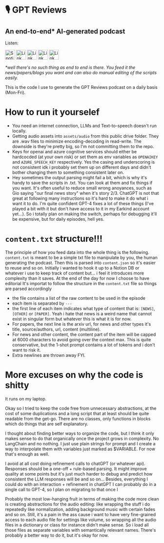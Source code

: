# 🎙️ GPT Reviews

## An end-to-end* AI-generated podcast

Listen:

<img src="https://lh3.googleusercontent.com/uCn9RLCitLIaHYkIxzY-PvuErfWlEpTVU7xko6FOhbOi0ykPwNkInX2B2CwRmNNMgB5EHK-4Bs9DQUmnohdSdJan3fU7WofGGo1g3dqAIFg" alt="Spotify" class="xbGufb" style="width: 32px; height: 32px;" width="32" height="32"> 
<img src="https://lh5.googleusercontent.com/Mb4Ai2ZsCUQPqFIc4z2rM1CgEDMR9v4Yc0eFydV6jpoXrWIgkBHcW4b8_Xte_cU1fcA2VNE2JY7nk43KUuNlIjct91mTUEkBmlkIlT8n3FM" alt="Link" class="xbGufb" style="width: 32px; height: 32px;" width="32" height="32">
<img src="https://lh6.googleusercontent.com/IHtbTx7u577WFP5LEDkKmfFoiWKQo7jpFelBhr-ZnmjML0Kc5hmLg3fWTPXhHuEH1_uKQz4QSgm-8itmB3N8siwbYHDyTai393jZNzfIU78" alt="Link" class="xbGufb" style="width: 32px; height: 32px;" width="32" height="32">
<img src="https://lh6.googleusercontent.com/aT--jCTr4izx_WrYSHLOOSz1M8BrFJ2sgP2nFozJvFryGbADduCIE-ogHbd-Yj0ZyLmss-tlNsJEomeD5Tt3LP6DM6R6uWwkhdi3csLenhc" alt="Link" class="xbGufb" style="width: 32px; height: 32px;" width="32" height="32">
<img src="https://lh6.googleusercontent.com/aUv1TNrJUS1TnOz7V9_TZGPRKdlE6f5s_jTjttQBAssQQ1-N3XVoCBcD6M_dgs1EwGX303Sa_9veNeMEs8BBTIuCkBgqCOsTOmVpxK83iys" alt="Link" class="xbGufb" style="width: 32px; height: 32px;" width="32" height="32">

_*well there's no such thing as end to end is there. You feed it the news/papers/blogs you want and can also do manual editing of the scripts easily._

This is the code I use to generate the GPT Reviews podcast on a daily basis (Mon-Fri).

# How to run it yourselef
- You need an internet connection, LLMs and Text-to-speech doesn't run locally. 
- Getting audio assets into `assets/audio` from this public drive folder. They are .wav files to minimize encoding-decoding in read-write. The downside is they're pretty big, so I'm not committing them to the repo.
- Keys for openai and azure cognitive services should either be hardcocded (at your own risk) or set them as env variables as `OPENAIKEY` and `AZURE_SPEECH_KEY` respectively.
Yes the casing and underscoring is not consistent idk i probably set them up on different days and didn't bother changing them to something consistent later on.
- Hey sometimes the output parsing might fail a bit, which is why it's handy to save the scripts in .txt. You can look at them and fix things if you want.
It's often useful to reduce small wrong anoyances, such as Gio saying "our final news story" when it's story 2/3. ChatGPT is not that great at following many instructions so it's hard to make it do what i want it to do.
I'm quite confident GPT-4 fixes a lot of these things (I've played a bit with it but don't have access to it in my Earkind account yet...). So i totally plan on making the switch, perhaps for debugging it'll be expensive, but for daily episodes, hell yes.

# `content.txt` structure!!!
The principle of how you feed data into the whole thing is the following.
`content.txt` is meant to be a simple txt file to manipulate by you, the human generating the podcast.
Then this is parsed into `content.json` so it's easier to reuse and so on.
Initially i wanted to hook it up to a Notion DB or whatever i use to keep track of content but... i feel it introduces more complexity than it saves.
At the end of the day for now I choose to have editorial
It's importat to follow the structure in the `content.txt` file so things are parsed accordingly
- the file contains a list of the raw content to be used in the episode
- each item is separated by `---`
- the first line of each item indicates what type of content that is: `[NEWS]`, `[OTHER]` or `[PAPER]`. Yeah i hate that news is a weird name that cannot exist in singular form but whatever this is what it is for now.
- For papers, the next line is the arxiv url, for news and other types it's title, source/authors, url, content (multiline).
- For news and other content, the content part of the item will be capped at 6000 characters to avoid going over the context max. This is quite conservative, but the 1-shot prompt contains a lot of tokens and i don't want to risk it.
- Extra newlines are thrown away FYI.

# More excuses on why the code is shitty
It runs on my laptop.

Okay so I tried to keep the code free from unnecessary abstractions, at the cost of some duplications and a long script that at least should be quite readable from the get-go.
There are no classes, only functions in blocks which do things that are self explanatory.

I thought about finding better ways to organize the code, but I think it only makes sense to do that organically once the project grows in complexity.
No LangChain and no nothing. I just use plain strings for prompt and I create a way to interpolate them with variables just marked as $VARIABLE. For now that's enough as well.

I avoid at all cost doing refinement calls to chatGPT (or whatever api). Responses should be a one-off + rule-based parsing. It might improve quality at some points but it's just much harder to debug and predict how consistent the LLM responses will be and so on... Besides, everything I could do with an interaction + refinement in chatGPT I can probably do in a single call to GPT-4, so I plan on migrating to that once I 

Probably the most low-hanging fruit in terms of making the code more clean is creating abstractions for the audio editing: like wrapping the stuff i do repeatedly like normalization, adding background music with certain fades and so on.
Still, it's a pain in the ass cause i want to have very fine-grained access to each audio file for settings like volume, so wrapping all the audio files in a dictionary or class for instance didn't make sense.
So i load all those files as separate variables with semantically relevant names.
There's probably a better way to do it, but it's okay for now.